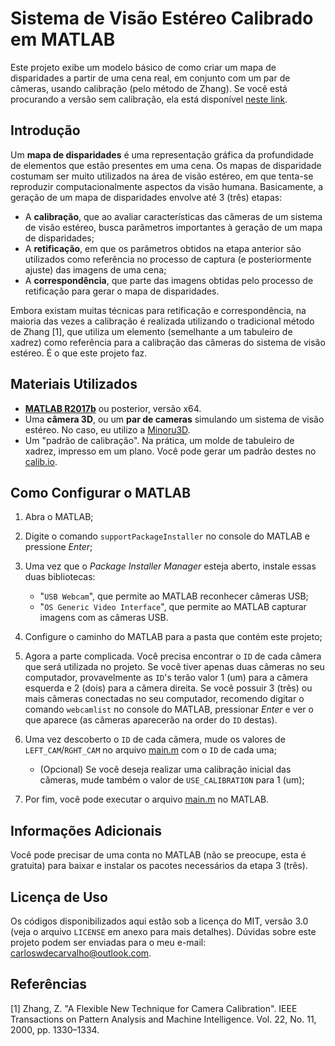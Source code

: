 # Sistema de Visão Estéreo Calibrado em MATLAB

Este projeto exibe um modelo básico de como criar um mapa de disparidades a partir de uma cena real, em conjunto com um par de câmeras, usando calibração (pelo método de Zhang). Se você está procurando a versão sem calibração, ela está disponível [neste link](https://github.com/Carzuilha/MATLAB-SimpleStereoVisionSystem).

## Introdução

Um **mapa de disparidades** é uma representação gráfica da profundidade de elementos que estão presentes em uma cena. Os mapas de disparidade costumam ser muito utilizados na área de visão estéreo, em que tenta-se reproduzir computacionalmente aspectos da visão humana. Basicamente, a geração de um mapa de disparidades envolve até 3 (três) etapas:

 - A **calibração**, que ao avaliar características das câmeras de um sistema de visão estéreo, busca parâmetros importantes à geração de um mapa de disparidades;
 - A **retificação**, em que os parâmetros obtidos na etapa anterior são utilizados como referência no processo de captura (e posteriormente ajuste) das imagens de uma cena;
 - A **correspondência**, que parte das imagens obtidas pelo processo de retificação para gerar o mapa de disparidades.

Embora existam muitas técnicas para retificação e correspondência, na maioria das vezes a calibração é realizada utilizando o tradicional método de Zhang [1], que utiliza um elemento (semelhante a um tabuleiro de xadrez) como referência para a calibração das câmeras do sistema de visão estéreo. É o que este projeto faz.

## Materiais Utilizados

- [**MATLAB R2017b**](https://www.mathworks.com/products/matlab.html) ou posterior, versão x64.
- Uma **câmera 3D**, ou um **par de cameras** simulando um sistema de visão estéreo. No caso, eu utilizo a [Minoru3D](http://www.minoru3d.com/).
- Um "padrão de calibração". Na prática, um molde de tabuleiro de xadrez, impresso em um plano. Você pode gerar um padrão destes no [calib.io](https://calib.io/pages/camera-calibration-pattern-generator).

## Como Configurar o MATLAB

1. Abra o MATLAB;

2. Digite o comando `supportPackageInstaller` no console do MATLAB e pressione _Enter_;

3. Uma vez que o _Package Installer Manager_ esteja aberto, instale essas duas bibliotecas:

	- "`USB Webcam`", que permite ao MATLAB reconhecer câmeras USB;
	- "`OS Generic Video Interface`", que permite ao MATLAB capturar imagens com as câmeras USB.
	
4. Configure o caminho do MATLAB para a pasta que contém este projeto;

5. Agora a parte complicada. Você precisa encontrar o `ID` de cada câmera que será utilizada no projeto. Se você tiver apenas duas câmeras no seu computador, provavelmente as `ID`'s terão valor 1 (um) para a câmera esquerda e 2 (dois) para a câmera direita. Se você possuir 3 (três) ou mais câmeras conectadas no seu computador, recomendo digitar o comando `webcamlist` no console do MATLAB, pressionar _Enter_ e ver o que aparece (as câmeras aparecerão na order do `ID` destas). 

6. Uma vez descoberto o `ID` de cada câmera, mude os valores de `LEFT_CAM`/`RGHT_CAM` no arquivo [main.m](sources/main.c) com o `ID` de cada uma;

	- (Opcional) Se você deseja realizar uma calibração inicial das cãmeras, mude também o valor de `USE_CALIBRATION` para 1 (um);

7. Por fim, você pode executar o arquivo [main.m](sources/main.c) no MATLAB.

## Informações Adicionais

Você pode precisar de uma conta no MATLAB (não se preocupe, esta é gratuita) para baixar e instalar os pacotes necessários da etapa 3 (três).

## Licença de Uso

Os códigos disponibilizados aqui estão sob a licença do MIT, versão 3.0 (veja o arquivo `LICENSE` em anexo para mais detalhes). Dúvidas sobre este projeto podem ser enviadas para o meu e-mail: carloswdecarvalho@outlook.com.

## Referências

[1]	Zhang, Z. "A Flexible New Technique for Camera Calibration". IEEE Transactions on Pattern Analysis and Machine Intelligence. Vol. 22, No. 11, 2000, pp. 1330–1334.
